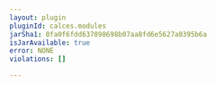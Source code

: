 ```yaml
---
layout: plugin
pluginId: calces.modules
jarSha1: 0fa0f6fdd637098698b07aa8fd6e5627a0395b6a
isJarAvailable: true
error: NONE
violations: []

---
```


